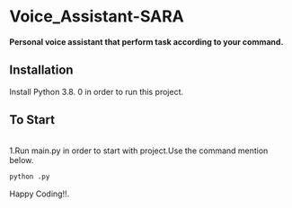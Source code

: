 # Voice_Assistant-SARA


<h4>Personal voice assistant that perform task according to your command.</h4>


## Installation
Install Python 3.8. 0 in order to run this project.


## To Start
<br/> 1.Run main.py in order to start with project.Use the command mention below.

```bash
python .py
```
Happy Coding!!.

